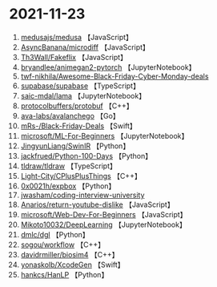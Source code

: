 # 2021-11-23

1. [medusajs/medusa](https://github.com/medusajs/medusa) 【JavaScript】
2. [AsyncBanana/microdiff](https://github.com/AsyncBanana/microdiff) 【JavaScript】
3. [Th3Wall/Fakeflix](https://github.com/Th3Wall/Fakeflix) 【JavaScript】
4. [bryandlee/animegan2-pytorch](https://github.com/bryandlee/animegan2-pytorch) 【JupyterNotebook】
5. [twf-nikhila/Awesome-Black-Friday-Cyber-Monday-deals](https://github.com/twf-nikhila/Awesome-Black-Friday-Cyber-Monday-deals) 
6. [supabase/supabase](https://github.com/supabase/supabase) 【TypeScript】
7. [saic-mdal/lama](https://github.com/saic-mdal/lama) 【JupyterNotebook】
8. [protocolbuffers/protobuf](https://github.com/protocolbuffers/protobuf) 【C++】
9. [ava-labs/avalanchego](https://github.com/ava-labs/avalanchego) 【Go】
10. [mRs-/Black-Friday-Deals](https://github.com/mRs-/Black-Friday-Deals) 【Swift】
11. [microsoft/ML-For-Beginners](https://github.com/microsoft/ML-For-Beginners) 【JupyterNotebook】
12. [JingyunLiang/SwinIR](https://github.com/JingyunLiang/SwinIR) 【Python】
13. [jackfrued/Python-100-Days](https://github.com/jackfrued/Python-100-Days) 【Python】
14. [tldraw/tldraw](https://github.com/tldraw/tldraw) 【TypeScript】
15. [Light-City/CPlusPlusThings](https://github.com/Light-City/CPlusPlusThings) 【C++】
16. [0x0021h/expbox](https://github.com/0x0021h/expbox) 【Python】
17. [jwasham/coding-interview-university](https://github.com/jwasham/coding-interview-university) 
18. [Anarios/return-youtube-dislike](https://github.com/Anarios/return-youtube-dislike) 【JavaScript】
19. [microsoft/Web-Dev-For-Beginners](https://github.com/microsoft/Web-Dev-For-Beginners) 【JavaScript】
20. [Mikoto10032/DeepLearning](https://github.com/Mikoto10032/DeepLearning) 【JupyterNotebook】
21. [dmlc/dgl](https://github.com/dmlc/dgl) 【Python】
22. [sogou/workflow](https://github.com/sogou/workflow) 【C++】
23. [davidrmiller/biosim4](https://github.com/davidrmiller/biosim4) 【C++】
24. [yonaskolb/XcodeGen](https://github.com/yonaskolb/XcodeGen) 【Swift】
25. [hankcs/HanLP](https://github.com/hankcs/HanLP) 【Python】
